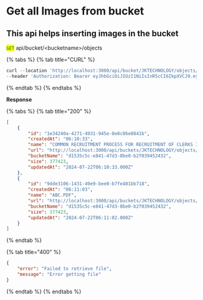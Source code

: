 # Get all Images from bucket

## This api helps inserting images in the bucket

<mark style="color:green;">`GET`</mark> api/bucket/\<bucketname>/objects

{% tabs %}
{% tab title="CURL" %}
```javascript
curl --location 'http://localhost:3000/api/bucket/JKTECHNOLOGY/objects/' \
--header 'Authorization: Bearer eyJhbGciOiJIUzI1NiIsInR5cCI6IkpXVCJ9.eyJ1c2VybmFtZSI6Im5pa3VuaiIsInVzZXJpZCI6IjFjOGMwN2I4LTg4ZTMtNDg0NC05MTFlLThmMWFlZjg5Yjg4NiIsImlhdCI6MTcyMTYyNzQwOCwiZXhwIjoxNzIyMjMyMjA4fQ.xKYkkC-4ooPz62in1Xx7v6lbxhNOl6j0jDhFt5KM7EY'
```
{% endtab %}
{% endtabs %}

**Response**

{% tabs %}
{% tab title="200" %}
```json
[
    {
        "id": "1e34240a-4271-4931-945e-8e0c86e0841b",
        "createdAt": "06:10:33",
        "name": "COMMON RECRUITMENT PROCESS FOR RECRUITMENT OF CLERKS IN PARTICIPATING BANKS (CRP CLERKS-XIV).pdf",
        "url": "http://localhost:3000/api/buckets/JKTECHNOLOGY/objects/COMMON RECRUITMENT PROCESS FOR RECRUITMENT OF CLERKS IN PARTICIPATING BANKS (CRP CLERKS-XIV).pdf",
        "bucketName": "d1535c5c-e841-47d3-8be0-b2f039452432",
        "size": 377423,
        "updatedAt": "2024-07-22T06:10:33.000Z"
    },
    {
        "id": "9dde3106-1431-49e9-bee0-b7fe401bb718",
        "createdAt": "06:11:03",
        "name": "ABC.PDF",
        "url": "http://localhost:3000/api/buckets/JKTECHNOLOGY/objects/ABC.PDF",
        "bucketName": "d1535c5c-e841-47d3-8be0-b2f039452432",
        "size": 377423,
        "updatedAt": "2024-07-22T06:11:02.000Z"
    }
]
```
{% endtab %}

{% tab title="400" %}
```json
{
    "error": "Failed to retrieve file",
    "message": "Error getting file"
}
```
{% endtab %}
{% endtabs %}
